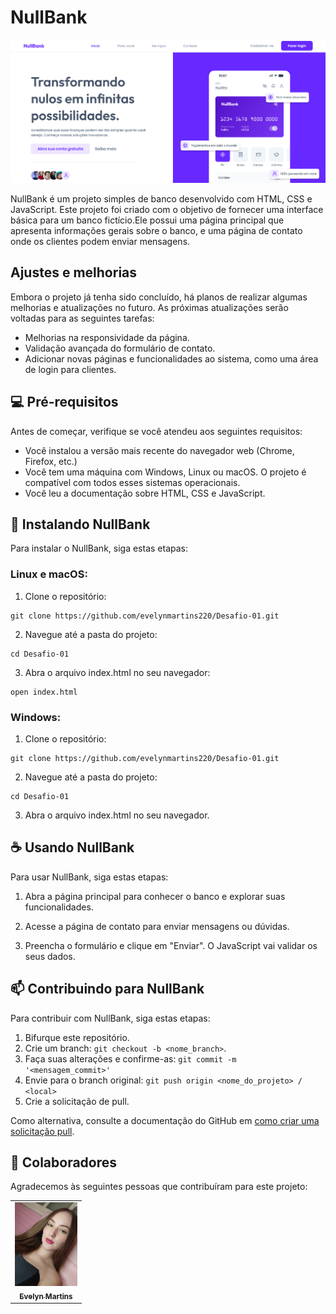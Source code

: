 # NullBank

![NullBank](img/NullBank.png)

NullBank é um projeto simples de banco desenvolvido com HTML, CSS e JavaScript. Este projeto foi criado com o objetivo de fornecer uma interface básica para um banco fictício.Ele possui uma página principal que apresenta informações gerais sobre o banco, e uma página de contato onde os clientes podem enviar mensagens.

## Ajustes e melhorias

Embora o projeto já tenha sido concluído, há planos de realizar algumas melhorias e atualizações no futuro. As próximas atualizações serão voltadas para as seguintes tarefas:

- Melhorias na responsividade da página.
- Validação avançada do formulário de contato.
- Adicionar novas páginas e funcionalidades ao sistema, como uma área de login para clientes.

## 💻 Pré-requisitos

Antes de começar, verifique se você atendeu aos seguintes requisitos:

- Você instalou a versão mais recente do navegador web (Chrome, Firefox, etc.)
- Você tem uma máquina com Windows, Linux ou macOS. O projeto é compatível com todos esses sistemas operacionais.
- Você leu a documentação sobre HTML, CSS e JavaScript.

## 🚀 Instalando NullBank

Para instalar o NullBank, siga estas etapas:

### Linux e macOS:

1. Clone o repositório:
```
git clone https://github.com/evelynmartins220/Desafio-01.git
```

2. Navegue até a pasta do projeto: 
```
cd Desafio-01
```

3. Abra o arquivo index.html no seu navegador:
```
open index.html
```

### Windows:

1. Clone o repositório:
```
git clone https://github.com/evelynmartins220/Desafio-01.git
```

2. Navegue até a pasta do projeto: 
```
cd Desafio-01
```

3. Abra o arquivo index.html no seu navegador.

## ☕ Usando NullBank

Para usar NullBank, siga estas etapas:

1. Abra a página principal para conhecer o banco e explorar suas funcionalidades.

2. Acesse a página de contato para enviar mensagens ou dúvidas.

3. Preencha o formulário e clique em "Enviar". O JavaScript vai validar os seus dados.

## 📫 Contribuindo para NullBank

Para contribuir com NullBank, siga estas etapas:

1. Bifurque este repositório.
2. Crie um branch: `git checkout -b <nome_branch>`.
3. Faça suas alterações e confirme-as: `git commit -m '<mensagem_commit>'`
4. Envie para o branch original: `git push origin <nome_do_projeto> / <local>`
5. Crie a solicitação de pull.

Como alternativa, consulte a documentação do GitHub em [como criar uma solicitação pull](https://help.github.com/en/github/collaborating-with-issues-and-pull-requests/creating-a-pull-request).

## 🤝 Colaboradores

Agradecemos às seguintes pessoas que contribuíram para este projeto:

<table>
  <tr>
    <td align="center">
      <a href="#" title="defina o título do link">
        <img src="img/Foto.jpeg" width="100px;" alt="Foto"/><br>
        <sub>
          <b>Evelyn Martins</b>
        </sub>
      </a>
    </td>
  </tr>
</table>
